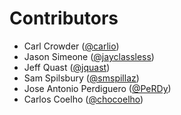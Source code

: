 Contributors
===

* Carl Crowder ([@carlio](https://github.com/carlio))
* Jason Simeone ([@jayclassless](https://github.com/jayclassless))
* Jeff Quast ([@jquast](https://github.com/jquast))
* Sam Spilsbury ([@smspillaz](https://github.com/smspillaz))
* Jose Antonio Perdiguero ([@PeRDy](https://github.com/PeRDy))
* Carlos Coelho ([@chocoelho](https://github.com/chocoelho))

